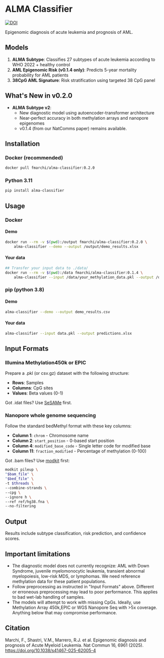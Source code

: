 # ALMA Classifier

[![DOI](https://zenodo.org/badge/DOI/10.5281/zenodo.15636415.svg)](https://doi.org/10.5281/zenodo.15636415)

Epigenomic diagnosis of acute leukemia and prognosis of AML.

## Models

1. **ALMA Subtype**: Classifies 27 subtypes of acute leukemia according to WHO 2022 + healthy control
2. **AML Epigenomic Risk (v0.1.4 only)**: Predicts 5-year mortality probability for AML patients
3. **38CpG AML Signature**: Risk stratification using targeted 38 CpG panel

## What's New in v0.2.0

- **ALMA Subtype v2**:
  - New diagnostic model using autoencoder-transformer architecture
  - Near-perfect accuracy in both methylation arrays and nanopore epigenomes
  - v0.1.4 (from our NatComms paper) remains available.

## Installation

### Docker (recommended)

```bash
docker pull fmarchi/alma-classifier:0.2.0
```

### Python 3.11

```bash
pip install alma-classifier
```

## Usage

### Docker

#### Demo

```bash
docker run --rm -v $(pwd):/output fmarchi/alma-classifier:0.2.0 \
    alma-classifier --demo --output /output/demo_results.xlsx
```

#### Your data

```bash
## Transfer your input data to ./data/
docker run --rm -v $(pwd):/data fmarchi/alma-classifier:0.1.4 \
    alma-classifier --input /data/your_methylation_data.pkl --output /data/results.xlsx
```

### pip (python 3.8)

#### Demo

```bash
alma-classifier --demo --output demo_results.csv
```

#### Your data

```bash
alma-classifier --input data.pkl --output predictions.xlsx
```

## Input Formats

### Illumina Methylation450k or EPIC

Prepare a .pkl (or csv.gz) dataset with the following structure:

- **Rows**: Samples
- **Columns**: CpG sites
- **Values**: Beta values (0-1)

Got .idat files? Use [SeSAMe](https://github.com/zwdzwd/sesame) first.

### Nanopore whole genome sequencing

Follow the standard bedMethyl format with these key columns:

- **Column 1**: `chrom` - Chromosome name
- **Column 2**: `start_position` - 0-based start position  
- **Column 4**: `modified_base_code` - Single letter code for modified base
- **Column 11**: `fraction_modified` - Percentage of methylation (0-100)

Got .bam files? Use [modkit](https://nanoporetech.github.io/modkit/intro_pileup.html) first:

```bash
modkit pileup \
"$bam_file" \
"$bed_file" \
-t $threads \
--combine-strands \
--cpg \
--ignore h \
--ref ref/hg38.fna \
--no-filtering
```

## Output

Results include subtype classification, risk prediction, and confidence scores.

## Important limitations

- The diagnostic model does not currently recognize: AML with Down Syndrome, juvenile myelomonocytic leukemia, transient abnormal myelopoiesis, low-risk MDS, or lymphomas. We need reference methylation data for these patient populations.
- Follow preprocessing as instructed in "Input Formats" above. Different or erroneous preprocessing may lead to poor performance. This applies to bad wet-lab handling of samples.
- The models will attempt to work with missing CpGs. Ideally, use Methylation Array 450k,EPIC or WGS Nanopore Seq with >5x coverage. Anything below that may compromise performance.

## Citation

Marchi, F., Shastri, V.M., Marrero, R.J. et al. Epigenomic diagnosis and prognosis of Acute Myeloid Leukemia. Nat Commun 16, 6961 (2025). <https://doi.org/10.1038/s41467-025-62005-4>
